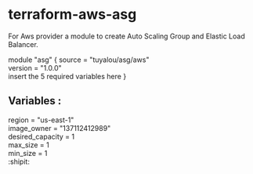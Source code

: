 # terraform-aws-asg
For Aws provider a module to create Auto Scaling Group and Elastic Load Balancer.

module "asg" {
source  = "tuyalou/asg/aws"  
version = "1.0.0"  
insert the 5 required variables here
}

## Variables :
  region = "us-east-1"  
  image_owner = "137112412989"  
		desired_capacity = 1  
		max_size = 1  
  min_size = 1  
 :shipit:
